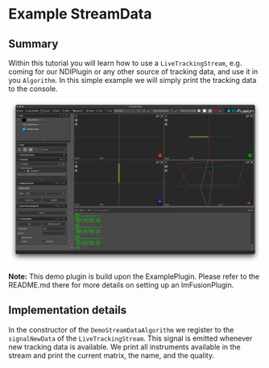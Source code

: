 # Example StreamData

## Summary
Within this tutorial you will learn how to use a `LiveTrackingStream`, e.g. coming for our NDIPlugin or any other source of tracking data, and use it in you `Algorithm`.
In this simple example we will simply print the tracking data to the console.

![Screenshot of the plugin in action](screenshot.png)

**Note:** This demo plugin is build upon the ExamplePlugin. Please refer to the README.md there for more details on setting up an ImFusionPlugin.

## Implementation details

In the constructor of the `DemoStreamDataAlgorithm` we register to the `signalNewData` of the `LiveTrackingStream`. This signal is emitted whenever new tracking data is available.
We print all instruments available in the stream and print the current matrix, the name, and the quality.
